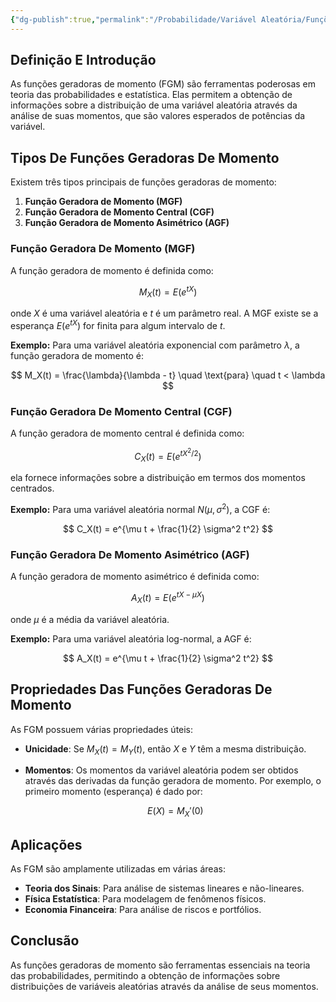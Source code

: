 ```yaml
---
{"dg-publish":true,"permalink":"/Probabilidade/Variável Aleatória/Funções Geradoras de Momento/","dgPassFrontmatter":true,"created":"2025-04-10T11:53:56.243-03:00"}
---
```


## Definição E Introdução

As funções geradoras de momento (FGM) são ferramentas poderosas em teoria das probabilidades e estatística. Elas permitem a obtenção de informações sobre a distribuição de uma variável aleatória através da análise de suas momentos, que são valores esperados de potências da variável.

## Tipos De Funções Geradoras De Momento

Existem três tipos principais de funções geradoras de momento:

1. **Função Geradora de Momento (MGF)**
2. **Função Geradora de Momento Central (CGF)**
3. **Função Geradora de Momento Asimétrico (AGF)**

### Função Geradora De Momento (MGF)

A função geradora de momento é definida como:

$$
M_X(t) = E(e^{tX})
$$

onde $X$ é uma variável aleatória e $t$ é um parâmetro real. A MGF existe se a esperança $E(e^{tX})$ for finita para algum intervalo de $t$.

**Exemplo:**
Para uma variável aleatória exponencial com parâmetro $\lambda$, a função geradora de momento é:

$$
M_X(t) = \frac{\lambda}{\lambda - t} \quad \text{para} \quad t < \lambda
$$

### Função Geradora De Momento Central (CGF)

A função geradora de momento central é definida como:

$$
C_X(t) = E(e^{tX^2/2})
$$

ela fornece informações sobre a distribuição em termos dos momentos centrados.

**Exemplo:**
Para uma variável aleatória normal $N(\mu, \sigma^2)$, a CGF é:

$$
C_X(t) = e^{\mu t + \frac{1}{2} \sigma^2 t^2}
$$

### Função Geradora De Momento Asimétrico (AGF)

A função geradora de momento asimétrico é definida como:

$$
A_X(t) = E(e^{tX - \mu X})
$$

onde $\mu$ é a média da variável aleatória.

**Exemplo:**
Para uma variável aleatória log-normal, a AGF é:

$$
A_X(t) = e^{\mu t + \frac{1}{2} \sigma^2 t^2}
$$

## Propriedades Das Funções Geradoras De Momento

As FGM possuem várias propriedades úteis:

- **Unicidade**: Se $M_X(t) = M_Y(t)$, então $X$ e $Y$ têm a mesma distribuição.
- **Momentos**: Os momentos da variável aleatória podem ser obtidos através das derivadas da função geradora de momento. Por exemplo, o primeiro momento (esperança) é dado por:

  $$
  E(X) = M_X'(0)
  $$

## Aplicações

As FGM são amplamente utilizadas em várias áreas:

- **Teoria dos Sinais**: Para análise de sistemas lineares e não-lineares.
- **Física Estatística**: Para modelagem de fenômenos físicos.
- **Economia Financeira**: Para análise de riscos e portfólios.

## Conclusão

As funções geradoras de momento são ferramentas essenciais na teoria das probabilidades, permitindo a obtenção de informações sobre distribuições de variáveis aleatórias através da análise de seus momentos.
